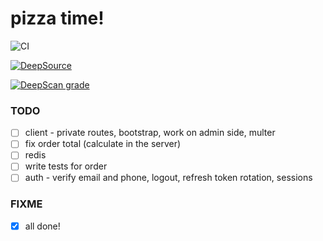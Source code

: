 # pizza time!

![CI](https://github.com/zahid47/pizza-app/actions/workflows/intregation.yml/badge.svg)

[![DeepSource](https://deepsource.io/gh/zahid47/pizza-app.svg/?label=active+issues&token=d2Y-gDnY616pJ8Q_lWUhg1Ax)](https://deepsource.io/gh/zahid47/pizza-app/?ref=repository-badge)

[![DeepScan grade](https://deepscan.io/api/teams/18088/projects/21415/branches/614036/badge/grade.svg)](https://deepscan.io/dashboard#view=project&tid=18088&pid=21415&bid=614036)

### TODO

- [ ] client - private routes, bootstrap, work on admin side, multer
- [ ] fix order total (calculate in the server)
- [ ] redis
- [ ] write tests for order
- [ ] auth - verify email and phone, logout, refresh token rotation, sessions

### FIXME

- [x] all done!
